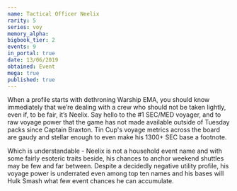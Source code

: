```yaml
---
name: Tactical Officer Neelix
rarity: 5
series: voy
memory_alpha:
bigbook_tier: 2
events: 9
in_portal: true
date: 13/06/2019
obtained: Event
mega: true
published: true
---
```


When a profile starts with dethroning Warship EMA, you should know immediately that we’re dealing with a crew who should not be taken lightly, even if, to be fair, it’s Neelix. Say hello to the #1 SEC/MED voyager, and to raw voyage power that the game has not made available outside of Tuesday packs since Captain Braxton. Tin Cup's voyage metrics across the board are gaudy and stellar enough to even make his 1300+ SEC base a footnote.

Which is understandable - Neelix is not a household event name and with some fairly esoteric traits beside, his chances to anchor weekend shuttles may be few and far between. Despite a decidedly negative utility profile, his voyage power is underrated even among top ten names and his bases will Hulk Smash what few event chances he can accumulate.
